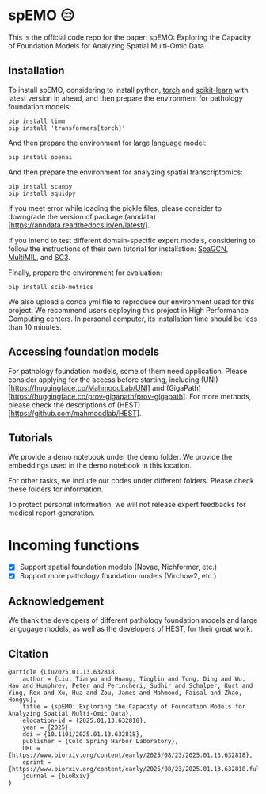 # spEMO 😒
This is the official code repo for the paper: spEMO: Exploring the Capacity of Foundation Models for Analyzing Spatial Multi-Omic Data.

## Installation

To install spEMO, considering to install python, [torch](https://pytorch.org/) and [scikit-learn](https://scikit-learn.org/stable/index.html) with latest version in ahead, and then prepare the environment for pathology foundation models:

```
pip install timm
pip install 'transformers[torch]'
```

And then prepare the environment for large language model:

```
pip install openai
```

And then prepare the environment for analyzing spatial transcriptomics:

```
pip install scanpy
pip install squidpy
```

If you meet error while loading the pickle files, please consider to downgrade the version of package (anndata)[https://anndata.readthedocs.io/en/latest/].


If you intend to test different domain-specific expert models, considering to follow the instructions of their own tutorial for installation: [SpaGCN](https://github.com/jianhuupenn/SpaGCN/tree/master), [MultiMIL](https://github.com/theislab/multimil), and [SC3](https://github.com/hemberg-lab/sc3s).

Finally, prepare the environment for evaluation:

```
pip install scib-metrics
```

We also upload a conda yml file to reproduce our environment used for this project. We recommend users deploying this project in High Performance Computing centers. In personal computer, its installation time should be less than 10 minutes.

## Accessing foundation models

For pathology foundation models, some of them need application. Please consider applying for the access before starting, including (UNI)[https://huggingface.co/MahmoodLab/UNI] and (GigaPath)[https://huggingface.co/prov-gigapath/prov-gigapath]. For more methods, please check the descriptions of (HEST)[https://github.com/mahmoodlab/HEST].

## Tutorials

We provide a demo notebook under the demo folder. We provide the embeddings used in the demo notebook in this location.

For other tasks, we include our codes under different folders. Please check these folders for information.

To protect personal information, we will not release expert feedbacks for medical report generation.

# Incoming functions

- [x] Support spatial foundation models (Novae, Nichformer, etc.)
- [x] Support more pathology foundation models (Virchow2, etc.)

## Acknowledgement

We thank the developers of different pathology foundation models and large langugage models, as well as the developers of HEST, for their great work.

## Citation
```
@article {Liu2025.01.13.632818,
	author = {Liu, Tianyu and Huang, Tinglin and Tong, Ding and Wu, Hao and Humphrey, Peter and Perincheri, Sudhir and Schalper, Kurt and Ying, Rex and Xu, Hua and Zou, James and Mahmood, Faisal and Zhao, Hongyu},
	title = {spEMO: Exploring the Capacity of Foundation Models for Analyzing Spatial Multi-Omic Data},
	elocation-id = {2025.01.13.632818},
	year = {2025},
	doi = {10.1101/2025.01.13.632818},
	publisher = {Cold Spring Harbor Laboratory},
	URL = {https://www.biorxiv.org/content/early/2025/08/23/2025.01.13.632818},
	eprint = {https://www.biorxiv.org/content/early/2025/08/23/2025.01.13.632818.full.pdf},
	journal = {bioRxiv}
}
```

